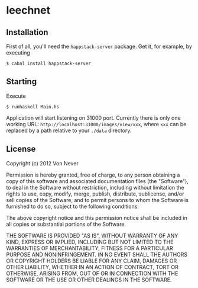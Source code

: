 leechnet
========

Installation
------------
First of all, you'll need the `happstack-server` package. Get it, for
example, by executing

    $ cabal install happstack-server

Starting
--------
Execute

    $ runhaskell Main.hs

Application will start listening on 31000 port. Currently there is only
one working URL: `http://localhost:31000/images/view/xxx`, where `xxx`
can be replaced by a path relative to your `./data` directory.

License
-------
Copyright (c) 2012 Von Never

Permission is hereby granted, free of charge, to any person obtaining
a copy of this software and associated documentation files (the
"Software"), to deal in the Software without restriction, including
without limitation the rights to use, copy, modify, merge, publish,
distribute, sublicense, and/or sell copies of the Software, and to
permit persons to whom the Software is furnished to do so, subject to
the following conditions:

The above copyright notice and this permission notice shall be
included in all copies or substantial portions of the Software.

THE SOFTWARE IS PROVIDED "AS IS", WITHOUT WARRANTY OF ANY KIND,
EXPRESS OR IMPLIED, INCLUDING BUT NOT LIMITED TO THE WARRANTIES OF
MERCHANTABILITY, FITNESS FOR A PARTICULAR PURPOSE AND NONINFRINGEMENT.
IN NO EVENT SHALL THE AUTHORS OR COPYRIGHT HOLDERS BE LIABLE FOR ANY
CLAIM, DAMAGES OR OTHER LIABILITY, WHETHER IN AN ACTION OF CONTRACT,
TORT OR OTHERWISE, ARISING FROM, OUT OF OR IN CONNECTION WITH THE
SOFTWARE OR THE USE OR OTHER DEALINGS IN THE SOFTWARE.
